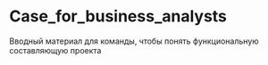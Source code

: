 # Case_for_business_analysts
Вводный материал для команды, чтобы понять функциональную составляющую проекта
